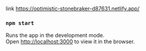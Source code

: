 link https://optimistic-stonebraker-d87631.netlify.app/

### `npm start`

Runs the app in the development mode.\
Open [http://localhost:3000](http://localhost:3000) to view it in the browser.


